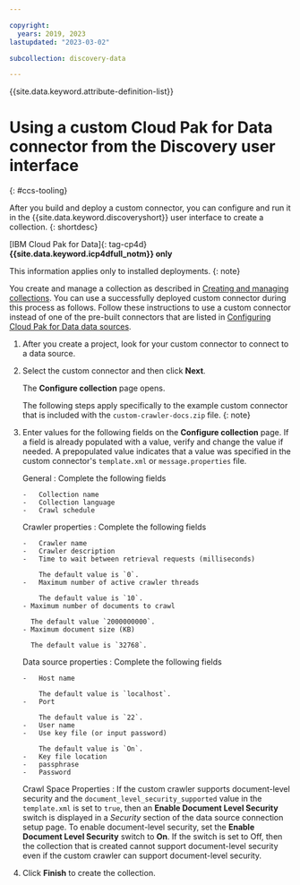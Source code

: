 ```yaml
---

copyright:
  years: 2019, 2023
lastupdated: "2023-03-02"

subcollection: discovery-data

---
```


{{site.data.keyword.attribute-definition-list}}

# Using a custom Cloud Pak for Data connector from the Discovery user interface
{: #ccs-tooling}

After you build and deploy a custom connector, you can configure and run it in the {{site.data.keyword.discoveryshort}} user interface to create a collection.
{: shortdesc}

[IBM Cloud Pak for Data]{: tag-cp4d} **{{site.data.keyword.icp4dfull_notm}} only**

This information applies only to installed deployments.
{: note}

You create and manage a collection as described in [Creating and managing collections](/docs/discovery-data?topic=discovery-data-collections). You can use a successfully deployed custom connector during this process as follows. Follow these instructions to use a custom connector instead of one of the pre-built connectors that are listed in [Configuring Cloud Pak for Data data sources](/docs/discovery-data?topic=discovery-data-collection-types).

1.  After you create a project, look for your custom connector to connect to a data source.
1.  Select the custom connector and then click **Next**.

    The **Configure collection** page opens.

    The following steps apply specifically to the example custom connector that is included with the `custom-crawler-docs.zip` file.
    {: note}

1.  Enter values for the following fields on the **Configure collection** page. If a field is already populated with a value, verify and change the value if needed. A prepopulated value indicates that a value was specified in the custom connector's `template.xml` or `message.properties` file.

    General
    :   Complete the following fields

        -   Collection name
        -   Collection language
        -   Crawl schedule

    Crawler properties
    :   Complete the following fields

        -   Crawler name
        -   Crawler description
        -   Time to wait between retrieval requests (milliseconds)

            The default value is `0`.
        -   Maximum number of active crawler threads

            The default value is `10`.
        - Maximum number of documents to crawl 

          The default value `2000000000`.
        - Maximum document size (KB)
      
          The default value is `32768`.

    Data source properties
    :   Complete the following fields

        -   Host name
      
            The default value is `localhost`.
        -   Port
      
            The default value is `22`.
        -   User name
        -   Use key file (or input password)
      
            The default value is `On`.
        -   Key file location
        -   passphrase
        -   Password

    Crawl Space Properties
    :   If the custom crawler supports document-level security and the `document_level_security_supported` value in the `template.xml` is set to `true`, then an **Enable Document Level Security** switch is displayed in a *Security* section of the data source connection setup page. To enable document-level security, set the **Enable Document Level Security** switch to **On**. If the switch is set to Off, then the collection that is created cannot support document-level security even if the custom crawler can support document-level security.

1.  Click **Finish** to create the collection.

